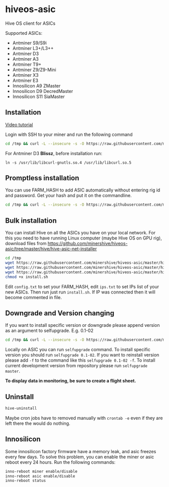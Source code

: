 # hiveos-asic
Hive OS client for ASICs

Supported ASICs:
* Antminer S9/S9i
* Antminer L3+/L3++
* Antminer D3
* Antminer A3
* Antminer T9+
* Antminer Z9/Z9-Mini
* Antminer X3
* Antminer E3
* Innosilicon A9 ZMaster
* Innosilicon D9 DecredMaster
* Innosilicon S11 SiaMaster



## Installation
[Video tutorial](https://asciinema.org/a/OZpbFSomhjvOkXlctEVIh7RQZ)

Login with SSH to your miner and run the following command
``` sh
cd /tmp && curl -L --insecure -s -O https://raw.githubusercontent.com/minershive/hiveos-asic/master/hive/bin/selfupgrade && sh selfupgrade
```
For Antminer D3 **Blissz**, before installation run:
```
ln -s /usr/lib/libcurl-gnutls.so.4 /usr/lib/libcurl.so.5
```

## Promptless installation
You can use FARM_HASH to add ASIC automatically without entering rig id and password. Get your hash and put it on the commandline.
``` sh
cd /tmp && curl -L --insecure -s -O https://raw.githubusercontent.com/minershive/hiveos-asic/master/hive/bin/selfupgrade && FARM_HASH=your_hash_from_web sh selfupgrade
```

## Bulk installation
You can install Hive on all the ASICs you have on your local network.
For this you need to have running Linux computer (maybe Hive OS on GPU rig), download files from 
https://github.com/minershive/hiveos-asic/tree/master/hive/hive-asic-net-installer
```sh
cd /tmp
wget https://raw.githubusercontent.com/minershive/hiveos-asic/master/hive/hive-asic-net-installer/config.txt
wget https://raw.githubusercontent.com/minershive/hiveos-asic/master/hive/hive-asic-net-installer/ips.txt
wget https://raw.githubusercontent.com/minershive/hiveos-asic/master/hive/hive-asic-net-installer/install.sh
chmod +x install.sh
```
Edit `config.txt` to set your FARM_HASH, edit `ips.txt` to set IPs list of your new ASICs.
Then run just run `install.sh`. If IP was connected then it will become commented in file.


## Downgrade and Version changing

If you want to install specific version or downgrade please append version as an argument to selfupgrade. E.g. 0.1-02
``` sh
cd /tmp && curl -L --insecure -s -O https://raw.githubusercontent.com/minershive/hiveos-asic/master/hive/bin/selfupgrade && sh selfupgrade 0.1-02
```

Locally on ASIC you can run ```selfupgrade``` command. 
To install specific version you should run ```selfupgrade 0.1-02```.
If you want to reinstall version please add ```-f``` to the command like this ```selfupgrade 0.1-02 -f```.
To install current development version from repository please run ```selfupgrade master```.

**To display data in monitoring, be sure to create a flight sheet.**

## Uninstall
``` sh
hive-uninstall
```
Maybe cron jobs have to removed manually with `crontab -e` even if they are left there the would do nothing.

## Innosilicon
Some innosilicon factory firmware have a memory leak, and asic freezes every few days. To solve this problem, you can enable the miner or asic reboot every 24 hours.
Run the following commands:
``` sh
inno-reboot miner enable/disable
inno-reboot asic enable/disable
inno-reboot status
```


